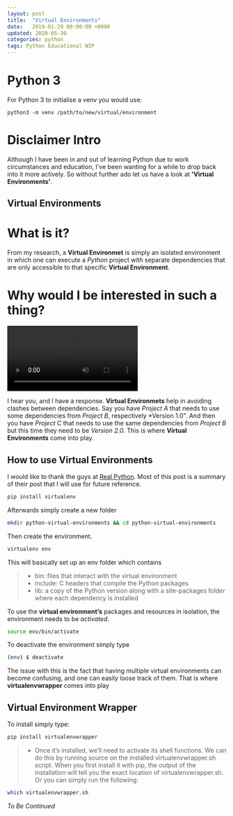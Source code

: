 ```yaml
---
layout: post
title:  "Virtual Environments"
date:   2019-01-29 00:00:00 +0000
updated: 2020-05-30
categories: python
tags: Python Educational WIP
---
```


# Python 3
For Python 3 to initialise a venv you would use:
```
python3 -m venv /path/to/new/virtual/environment
```

# Disclaimer Intro

Although I have been in and out of learning Python due to work circumstances
and education, I've been wanting for a while to drop back into it more
actively. So without further ado let us have a look at __'Virtual
Environments'__.

## Virtual Environments

# What is it?

From my research, a __Virtual Environmet__ is simply an isolated environment in
which one can execute a *Python* project with separate dependencies that are
only accessible to that specific __Virtual Environment__.

# Why would I be interested in such a thing?

![Why would you do that][animation]

I hear you, and I have a response.
__Virtual Environmets__ help in avoiding clashes between dependencies. Say you
have *Project A* that needs to use some dependencies from *Project B*,
respectively *Version 1.0". And then you have *Project C* that needs to use the
same dependencies from *Project B* but this time they need to be *Version 2.0*.
This is where __Virtual Environments__ come into play.

## How to use Virtual Environments

I would like to thank the guys at [Real Python][link-real-python]. Most of this
post is a summary of their post that I will use for future reference.

```bash
pip install virtualenv
```

Afterwards simply create a new folder

```bash
mkdir python-virtual-environments && cd python-virtual-environments
```

Then create the environment.

```bash
virtualenv env
```

This will basically set up an env folder which contains 

> * bin: files that interact with the virtual environment
> * include: C headers that compile the Python packages
> * lib: a copy of the Python version along with a site-packages folder where each dependency is installed

To use the __virtual environment’s__ packages and resources in isolation, the environment needs to be *activated*.

```bash
source env/bin/activate
```

To deactivate the environment simply type 

```bash
(env) $ deactivate
```

The issue with this is the fact that having multiple virtual environments can become confusing, and one can easily loose track of them. That is where __virtualenvwrapper__ comes into play

## Virtual Environment Wrapper

To install simply type:

```bash
pip install virtualenvwrapper
```

> * Once it’s installed, we’ll need to activate its shell functions. We can do this by running source on the installed virtualenvwrapper.sh script. When you first install it with pip, the output of the installation will tell you the exact location of virtualenvwrapper.sh. Or you can simply run the following:

```bash
which virtualenvwrapper.sh
```

*To Be Continued*



[animation]: https://media.giphy.com/media/dILrAu24mU729pxPYN/source.mp4
[link-real-python]: https://realpython.com/python-virtual-environments-a-primer/
